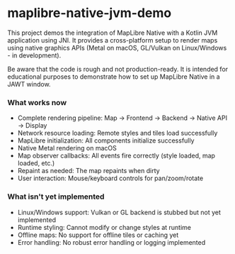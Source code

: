 # maplibre-native-jvm-demo

This project demos the integration of MapLibre Native with a Kotlin JVM application using JNI. It provides a cross-platform setup to render maps using native graphics APIs (Metal on macOS, GL/Vulkan on Linux/Windows - in development).

Be aware that the code is rough and not production-ready. It is intended for educational purposes to demonstrate how to set up MapLibre Native in a JAWT window.

### What works now
- Complete rendering pipeline: Map → Frontend → Backend → Native API → Display
- Network resource loading: Remote styles and tiles load successfully
- MapLibre initialization: All components initialize successfully
- Native Metal rendering on macOS
- Map observer callbacks: All events fire correctly (style loaded, map loaded, etc.)
- Repaint as needed: The map repaints when dirty
- User interaction: Mouse/keyboard controls for pan/zoom/rotate

### What isn't yet implemented
- Linux/Windows support: Vulkan or GL backend is stubbed but not yet implemented
- Runtime styling: Cannot modify or change styles at runtime
- Offline maps: No support for offline tiles or caching yet
- Error handling: No robust error handling or logging implemented
